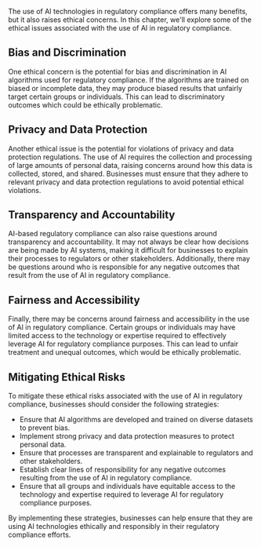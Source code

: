
The use of AI technologies in regulatory compliance offers many benefits, but it also raises ethical concerns. In this chapter, we'll explore some of the ethical issues associated with the use of AI in regulatory compliance.

Bias and Discrimination
-----------------------

One ethical concern is the potential for bias and discrimination in AI algorithms used for regulatory compliance. If the algorithms are trained on biased or incomplete data, they may produce biased results that unfairly target certain groups or individuals. This can lead to discriminatory outcomes which could be ethically problematic.

Privacy and Data Protection
---------------------------

Another ethical issue is the potential for violations of privacy and data protection regulations. The use of AI requires the collection and processing of large amounts of personal data, raising concerns around how this data is collected, stored, and shared. Businesses must ensure that they adhere to relevant privacy and data protection regulations to avoid potential ethical violations.

Transparency and Accountability
-------------------------------

AI-based regulatory compliance can also raise questions around transparency and accountability. It may not always be clear how decisions are being made by AI systems, making it difficult for businesses to explain their processes to regulators or other stakeholders. Additionally, there may be questions around who is responsible for any negative outcomes that result from the use of AI in regulatory compliance.

Fairness and Accessibility
--------------------------

Finally, there may be concerns around fairness and accessibility in the use of AI in regulatory compliance. Certain groups or individuals may have limited access to the technology or expertise required to effectively leverage AI for regulatory compliance purposes. This can lead to unfair treatment and unequal outcomes, which would be ethically problematic.

Mitigating Ethical Risks
------------------------

To mitigate these ethical risks associated with the use of AI in regulatory compliance, businesses should consider the following strategies:

* Ensure that AI algorithms are developed and trained on diverse datasets to prevent bias.
* Implement strong privacy and data protection measures to protect personal data.
* Ensure that processes are transparent and explainable to regulators and other stakeholders.
* Establish clear lines of responsibility for any negative outcomes resulting from the use of AI in regulatory compliance.
* Ensure that all groups and individuals have equitable access to the technology and expertise required to leverage AI for regulatory compliance purposes.

By implementing these strategies, businesses can help ensure that they are using AI technologies ethically and responsibly in their regulatory compliance efforts.

